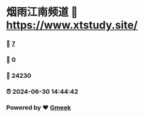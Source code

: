 # 烟雨江南频道 :link: https://www.xtstudy.site/ 
### :page_facing_up: [7](https://www.xtstudy.site//tag.html) 
### :speech_balloon: 0 
### :hibiscus: 24230 
### :alarm_clock: 2024-06-30 14:44:42 
### Powered by :heart: [Gmeek](https://github.com/Meekdai/Gmeek)
